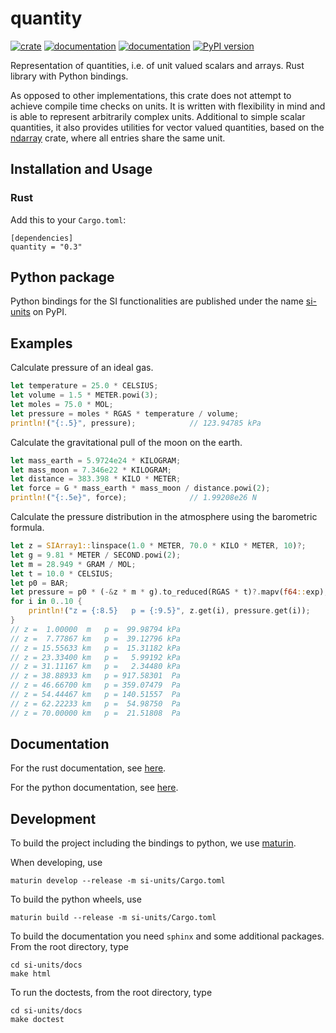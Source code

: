 # quantity

[![crate](https://img.shields.io/crates/v/quantity.svg)](https://crates.io/crates/quantity)
[![documentation](https://docs.rs/quantity/badge.svg)](https://docs.rs/quantity)
[![documentation](https://img.shields.io/badge/docs-github--pages-blue)](https://itt-ustutt.github.io/quantity/index.html)
[![PyPI version](https://badge.fury.io/py/si_units.svg)](https://badge.fury.io/py/si_units)

Representation of quantities, i.e. of unit valued scalars and arrays. Rust library with Python bindings.

As opposed to other implementations, this crate does not attempt to achieve compile time checks on units.
It is written with flexibility in mind and is able to represent arbitrarily complex units.
Additional to simple scalar quantities, it also provides utilities for vector valued quantities, based on the [ndarray](https://github.com/rust-ndarray/ndarray) crate, where all entries share the same unit.

## Installation and Usage

### Rust

Add this to your `Cargo.toml`:

```
[dependencies]
quantity = "0.3"
```

## Python package

Python bindings for the SI functionalities are published under the name [si-units](https://pypi.org/project/si-units/) on PyPI.

## Examples

Calculate pressure of an ideal gas.

```rust
let temperature = 25.0 * CELSIUS;
let volume = 1.5 * METER.powi(3);
let moles = 75.0 * MOL;
let pressure = moles * RGAS * temperature / volume;
println!("{:.5}", pressure);            // 123.94785 kPa
```

Calculate the gravitational pull of the moon on the earth.

```rust
let mass_earth = 5.9724e24 * KILOGRAM;
let mass_moon = 7.346e22 * KILOGRAM;
let distance = 383.398 * KILO * METER;
let force = G * mass_earth * mass_moon / distance.powi(2);
println!("{:.5e}", force);              // 1.99208e26 N
```

Calculate the pressure distribution in the atmosphere using the barometric formula.

```rust
let z = SIArray1::linspace(1.0 * METER, 70.0 * KILO * METER, 10)?;
let g = 9.81 * METER / SECOND.powi(2);
let m = 28.949 * GRAM / MOL;
let t = 10.0 * CELSIUS;
let p0 = BAR;
let pressure = p0 * (-&z * m * g).to_reduced(RGAS * t)?.mapv(f64::exp);
for i in 0..10 {
    println!("z = {:8.5}   p = {:9.5}", z.get(i), pressure.get(i));
}
// z =  1.00000  m   p =  99.98794 kPa
// z =  7.77867 km   p =  39.12796 kPa
// z = 15.55633 km   p =  15.31182 kPa
// z = 23.33400 km   p =   5.99192 kPa
// z = 31.11167 km   p =   2.34480 kPa
// z = 38.88933 km   p = 917.58301  Pa
// z = 46.66700 km   p = 359.07479  Pa
// z = 54.44467 km   p = 140.51557  Pa
// z = 62.22233 km   p =  54.98750  Pa
// z = 70.00000 km   p =  21.51808  Pa
```

## Documentation

For the rust documentation, see [here](https://docs.rs/quantity).

For the python documentation, see [here](https://itt-ustutt.github.io/quantity/index.html).

## Development

To build the project including the bindings to python, we use [maturin](https://github.com/PyO3/maturin).

When developing, use

```
maturin develop --release -m si-units/Cargo.toml
```

To build the python wheels, use

```
maturin build --release -m si-units/Cargo.toml
```

To build the documentation you need `sphinx` and some additional packages. From the root directory, type

```
cd si-units/docs
make html
```

To run the doctests, from the root directory, type

```
cd si-units/docs
make doctest
```
